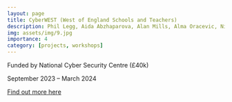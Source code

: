 ```yaml
---
layout: page
title: CyberWEST (West of England Schools and Teachers)
description: Phil Legg, Aida Abzhaparova, Alan Mills, Alma Oracevic, Nirosha Holten, and Nathan Clarke
img: assets/img/9.jpg
importance: 4
category: [projects, workshops]
---
```


Funded by National Cyber Security Centre (£40k)

September 2023 – March 2024

[Find out more here](https://github.com/uwe-cyber/teachersworkshop2024)
